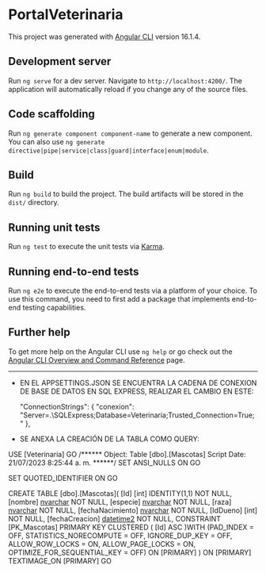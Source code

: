 # PortalVeterinaria
This project was generated with [Angular CLI](https://github.com/angular/angular-cli) version 16.1.4.

## Development server
Run `ng serve` for a dev server. Navigate to `http://localhost:4200/`. The application will automatically reload if you change any of the source files.

## Code scaffolding
Run `ng generate component component-name` to generate a new component. You can also use `ng generate directive|pipe|service|class|guard|interface|enum|module`.

## Build
Run `ng build` to build the project. The build artifacts will be stored in the `dist/` directory.

## Running unit tests
Run `ng test` to execute the unit tests via [Karma](https://karma-runner.github.io).

## Running end-to-end tests
Run `ng e2e` to execute the end-to-end tests via a platform of your choice. To use this command, you need to first add a package that implements end-to-end testing capabilities.

## Further help
To get more help on the Angular CLI use `ng help` or go check out the [Angular CLI Overview and Command Reference](https://angular.io/cli) page.

--------------------------------------------------------------------------------------------------------------------------------------------------------------------------------------------

* EN EL APPSETTINGS.JSON SE ENCUENTRA LA CADENA DE CONEXION DE BASE DE DATOS EN SQL EXPRESS, REALIZAR EL CAMBIO EN ESTE:

  "ConnectionStrings": {
    "conexion": "Server=.\\SQLExpress;Database=Veterinaria;Trusted_Connection=True;"
  },

* SE ANEXA LA CREACIÓN DE LA TABLA COMO QUERY:

USE [Veterinaria]
GO
/****** Object:  Table [dbo].[Mascotas]    Script Date: 21/07/2023 8:25:44 a. m. ******/
SET ANSI_NULLS ON
GO

SET QUOTED_IDENTIFIER ON
GO

CREATE TABLE [dbo].[Mascotas](
	[Id] [int] IDENTITY(1,1) NOT NULL,
	[nombre] [nvarchar](max) NOT NULL,
	[especie] [nvarchar](max) NOT NULL,
	[raza] [nvarchar](max) NOT NULL,
	[fechaNacimiento] [nvarchar](max) NOT NULL,
	[IdDueno] [int] NOT NULL,
	[fechaCreacion] [datetime2](7) NOT NULL,
 CONSTRAINT [PK_Mascotas] PRIMARY KEY CLUSTERED 
(
	[Id] ASC
)WITH (PAD_INDEX = OFF, STATISTICS_NORECOMPUTE = OFF, IGNORE_DUP_KEY = OFF, ALLOW_ROW_LOCKS = ON, ALLOW_PAGE_LOCKS = ON, OPTIMIZE_FOR_SEQUENTIAL_KEY = OFF) ON [PRIMARY]
) ON [PRIMARY] TEXTIMAGE_ON [PRIMARY]
GO


